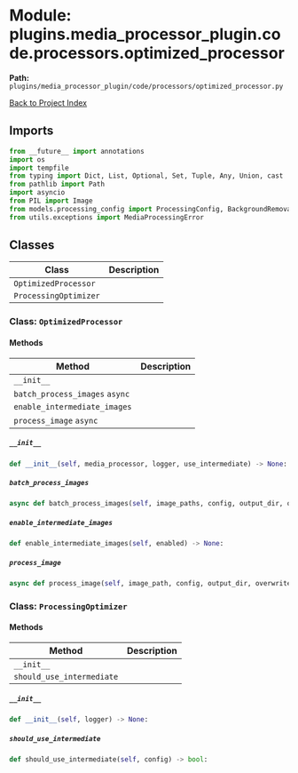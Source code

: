 # Module: plugins.media_processor_plugin.code.processors.optimized_processor

**Path:** `plugins/media_processor_plugin/code/processors/optimized_processor.py`

[Back to Project Index](../../../../../index.md)

## Imports
```python
from __future__ import annotations
import os
import tempfile
from typing import Dict, List, Optional, Set, Tuple, Any, Union, cast
from pathlib import Path
import asyncio
from PIL import Image
from models.processing_config import ProcessingConfig, BackgroundRemovalConfig, OutputFormat
from utils.exceptions import MediaProcessingError
```

## Classes

| Class | Description |
| --- | --- |
| `OptimizedProcessor` |  |
| `ProcessingOptimizer` |  |

### Class: `OptimizedProcessor`

#### Methods

| Method | Description |
| --- | --- |
| `__init__` |  |
| `batch_process_images` `async` |  |
| `enable_intermediate_images` |  |
| `process_image` `async` |  |

##### `__init__`
```python
def __init__(self, media_processor, logger, use_intermediate) -> None:
```

##### `batch_process_images`
```python
async def batch_process_images(self, image_paths, config, output_dir, overwrite, progress_callback) -> Dict[(str, List[str])]:
```

##### `enable_intermediate_images`
```python
def enable_intermediate_images(self, enabled) -> None:
```

##### `process_image`
```python
async def process_image(self, image_path, config, output_dir, overwrite) -> List[str]:
```

### Class: `ProcessingOptimizer`

#### Methods

| Method | Description |
| --- | --- |
| `__init__` |  |
| `should_use_intermediate` |  |

##### `__init__`
```python
def __init__(self, logger) -> None:
```

##### `should_use_intermediate`
```python
def should_use_intermediate(self, config) -> bool:
```
